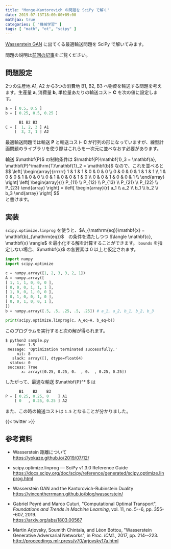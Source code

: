 ```yaml
---
title: "Monge-Kantorovich の問題を SciPy で解く"
date: 2019-07-13T18:00:00+09:00
mathjax: true
categories: [ "機械学習" ]
tags: [ "math", "ot", "scipy" ]
---
```


[Wasserstein GAN](http://proceedings.mlr.press/v70/arjovsky17a.html) に出てくる最適輸送問題を SciPy で解いてみます。

問題の説明は[前回の記事](/2019/07/12/#monge-kantorovich)をご覧ください。

## 問題設定

2つの生産地 A1, A2 から3つの消費地 B1, B2, B3 へ物資を輸送する問題を考えます。生産量 $\mathbf{a}$, 消費量 $\mathbf{b}$, 単位量あたりの輸送コスト $\mathbf{C}$ を次の値に設定します。

```python
a = [ 0.5, 0.5 ]
b = [ 0.25, 0.5, 0.25 ]

      B1 B2 B3
C = [  1, 2, 3 ] A1
    [  3, 2, 1 ] A2
```

最適輸送問題では輸送 $\mathbf{P}$ と輸送コスト $\mathbf{C}$ が行列の形になっていますが、線型計画問題のライブラリを使う際はこれらを一次元に並べなおす必要があります。

<p><div>
輸送 $\mathbf{P}$ の制約条件は $\mathbf{P}\mathbf{1}_3 = \mathbf{a}, \mathbf{P}^\mathrm{T}\mathbf{1}_2 = \mathbf{b}$ なので、これを並べると
<div style="overflow-x: auto;">
$$
\left[
    \begin{array}{rrrrrr}
        1 & 1 & 1 & 0 & 0 & 0 \\
        0 & 0 & 0 & 1 & 1 & 1 \\
        1 & 0 & 0 & 1 & 0 & 0 \\
        0 & 1 & 0 & 0 & 1 & 0 \\
        0 & 0 & 1 & 0 & 0 & 1 \\
    \end{array}
\right]
\left[
\begin{array}{r}
P_{11} \\
P_{12} \\
P_{13} \\
P_{21} \\
P_{22} \\
P_{23}
\end{array}
\right] =
\left[
\begin{array}{r}
a_1 \\
a_2 \\
b_1 \\
b_2 \\
b_3
\end{array}
\right]
$$
</div>
と書けます。
</div></p>

## 実装

<p><div>
<code>scipy.optimize.linprog</code> を使うと、$A_{\mathrm{eq}}\mathbf{x} = \mathbf{b}_{\mathrm{eq}}$　の条件を満たしつつ $\langle \mathbf{c}, \mathbf{x} \rangle$ を最小化する解を計算することができます。
<code>bounds</code> を指定しない場合、$\mathbf{x}$ の各要素は 0 以上と仮定されます。
</div></p>

```python
import numpy
import scipy.optimize

c = numpy.array([1, 2, 3, 3, 2, 1])
A = numpy.array([
[ 1, 1, 1, 0, 0, 0 ],
[ 0, 0, 0, 1, 1, 1 ],
[ 1, 0, 0, 1, 0, 0 ],
[ 0, 1, 0, 0, 1, 0 ],
[ 0, 0, 1, 0, 0, 1 ],
])
b = numpy.array([.5, .5, .25, .5, .25]) # a_1, a_2, b_1, b_2, b_3

print(scipy.optimize.linprog(c, A_eq=A, b_eq=b))
```

このプログラムを実行すると次の解が得られます。

```console
$ python3 sample.py
     fun: 1.5
 message: 'Optimization terminated successfully.'
     nit: 8
   slack: array([], dtype=float64)
  status: 0
 success: True
       x: array([0.25, 0.25, 0.  , 0.  , 0.25, 0.25])
```

したがって、最適な輸送 $\mathbf{P}^* $ は
```python
      B1    B2    B3
P = [ 0.25, 0.25, 0    ] A1
    [ 0   , 0.25, 0.25 ] A2
```
また、この時の輸送コストは `1.5` となることが分かりました。

{{< twitter >}}

## 参考資料
- Wasserstein 距離について<br />
  <span style="word-break: break-all;">
  https://yokaze.github.io/2019/07/12/
  </span>

- scipy.optimize.linprog &mdash; SciPy v1.3.0 Reference Guide<br />
  <span style="word-break: break-all;">
  https://docs.scipy.org/doc/scipy/reference/generated/scipy.optimize.linprog.html
  </span>

- Wasserstein GAN and the Kantorovich-Rubinstein Duality<br />
  <span style="word-break: break-all;">
  https://vincentherrmann.github.io/blog/wasserstein/
  </span>

- Gabriel Peyré and Marco Cuturi, "Computational Optimal Transport", _Foundations and Trends in Machine Learning_, vol. 11, no. 5--6, pp. 355--607, 2019.<br />
  <span style="word-break: break-all;">
  https://arxiv.org/abs/1803.00567
  </span>

- Martin Arjovsky, Soumith Chintala, and Léon Bottou, "Wasserstein Generative Adversarial Networks", in _Proc. ICML_, 2017, pp. 214--223.<br />
  <span style="word-break: break-all;">
  http://proceedings.mlr.press/v70/arjovsky17a.html
  </span>
